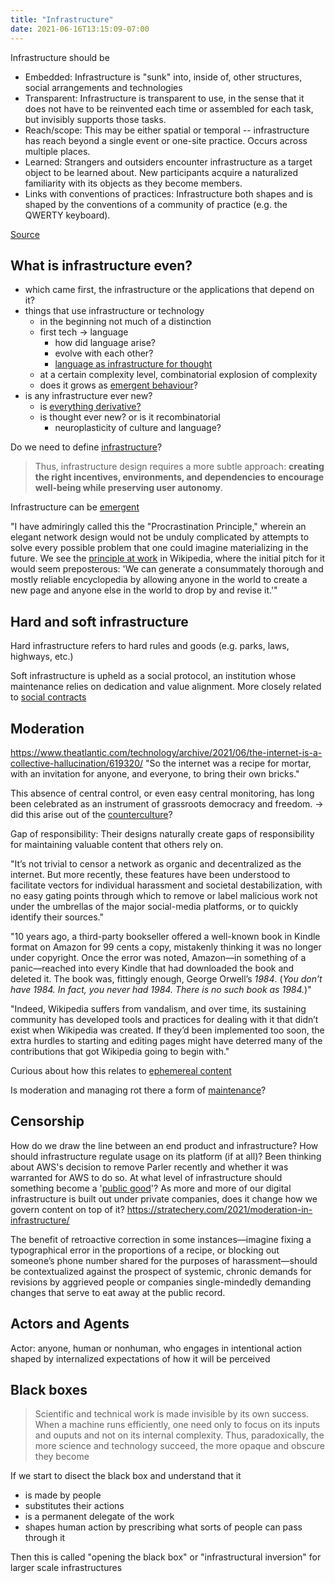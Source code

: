 ```yaml
---
title: "Infrastructure"
date: 2021-06-16T13:15:09-07:00
---
```


Infrastructure should be
- Embedded: Infrastructure is "sunk" into, inside of, other structures, social arrangements and technologies
- Transparent: Infrastructure is transparent to use, in the sense that it does not have to be reinvented each time or assembled for each task, but invisibly supports those tasks.
- Reach/scope: This may be either spatial or temporal -- infrastructure has reach beyond a single event or one-site practice. Occurs across multiple places.
- Learned: Strangers and outsiders encounter infrastructure as a target object to be learned about. New participants acquire a naturalized familiarity with its objects as they become members.
- Links with conventions of practices: Infrastructure both shapes and is shaped by the conventions of a community of practice (e.g. the QWERTY keyboard).

[Source](https://www.jstor.org/stable/23010792)

## What is infrastructure even?
-  which came first, the infrastructure or the applications that depend on it?
-   things that use infrastructure or technology
    -   in the beginning not much of a distinction
    -   first tech → language
        -   how did language arise?
        -   evolve with each other?
        -   [language as infrastructure for thought](thoughts/language-of-thought.md)
    -   at a certain complexity level, combinatorial explosion of complexity
    -   does it grows as [emergent behaviour](thoughts/emergent-behaviour.md)?
-   is any infrastructure ever new?
    -   is [everything derivative?](thoughts/originality.md)
    -   is thought ever new? or is it recombinatorial
        -   neuroplasticity of culture and language?

Do we need to define [infrastructure](https://www.bloomberg.com/opinion/articles/2021-04-09/the-meaning-of-infrastructure-is-a-pointless-debate)?

> Thus, infrastructure design requires a more subtle approach: **creating the right incentives, environments, and dependencies to encourage well-being while preserving user autonomy**.

Infrastructure can be [emergent](/thoughts/emergent-behaviour)

"I have admiringly called this the "Procrastination Principle," wherein an elegant network design would not be unduly complicated by attempts to solve every possible problem that one could imagine materializing in the future. We see the [principle at work](http://yupnet.org/zittrain/2008/03/01/chapter-6-the-lessons-of-wikipedia/#27) in Wikipedia, where the initial pitch for it would seem preposterous: 'We can generate a consummately thorough and mostly reliable encyclopedia by allowing anyone in the world to create a new page and anyone else in the world to drop by and revise it.'"

## Hard and soft infrastructure
Hard infrastructure refers to hard rules and goods (e.g. parks, laws, highways, etc.)

Soft infrastructure is upheld as a social protocol, an institution whose maintenance relies on dedication and value alignment. More closely related to [social contracts](thoughts/social-contracts.md)

## Moderation
https://www.theatlantic.com/technology/archive/2021/06/the-internet-is-a-collective-hallucination/619320/
"So the internet was a recipe for mortar, with an invitation for anyone, and everyone, to bring their own bricks."

This absence of central control, or even easy central monitoring, has long been celebrated as an instrument of grassroots democracy and freedom. -> did this arise out of the [counterculture](thoughts/books/fctc.md)?

Gap of responsibility: Their designs naturally create gaps of responsibility for maintaining valuable content that others rely on.

"It’s not trivial to censor a network as organic and decentralized as the internet. But more recently, these features have been understood to facilitate vectors for individual harassment and societal destabilization, with no easy gating points through which to remove or label malicious work not under the umbrellas of the major social-media platforms, or to quickly identify their sources."

"10 years ago, a third-party bookseller offered a well-known book in Kindle format on Amazon for 99 cents a copy, mistakenly thinking it was no longer under copyright. Once the error was noted, Amazon—in something of a panic—reached into every Kindle that had downloaded the book and deleted it. The book was, fittingly enough, George Orwell’s _1984_. (_You don’t have 1984. In fact, you never had 1984. There is no such book as 1984._)"

"Indeed, Wikipedia suffers from vandalism, and over time, its sustaining community has developed tools and practices for dealing with it that didn’t exist when Wikipedia was created. If they’d been implemented too soon, the extra hurdles to starting and editing pages might have deterred many of the contributions that got Wikipedia going to begin with."

Curious about how this relates to [ephemereal content](/thoughts/ephemereal-content)

Is moderation and managing rot there a form of [maintenance](/thoughts/creation-vs-maintenance)?

## Censorship
How do we draw the line between an end product and infrastructure? How should infrastructure regulate usage on its platform (if at all)? Been thinking about AWS's decision to remove Parler recently and whether it was warranted for AWS to do so. At what level of infrastructure should something become a '[public good](thoughts/public-goods.md)'? As more and more of our digital infrastructure is built out under private companies, does it change how we govern content on top of it?
https://stratechery.com/2021/moderation-in-infrastructure/

The benefit of retroactive correction in some instances—imagine fixing a typographical error in the proportions of a recipe, or blocking out someone’s phone number shared for the purposes of harassment—should be contextualized against the prospect of systemic, chronic demands for revisions by aggrieved people or companies single-mindedly demanding changes that serve to eat away at the public record.


## Actors and Agents
Actor: anyone, human or nonhuman, who engages in intentional action shaped by internalized expectations of how it will be perceived

## Black boxes
> Scientific and technical work is made invisible by its own success. When a machine runs efficiently, one need only to focus on its inputs and ouputs and not on its internal complexity. Thus, paradoxically, the more science and technology succeed, the more opaque and obscure they become

If we start to disect the black box and understand that it
- is made by people
- substitutes their actions
- is a permanent delegate of the work
- shapes human action by prescribing what sorts of people can pass through it

Then this is called "opening the black box" or "infrastructural inversion" for larger scale infrastructures

